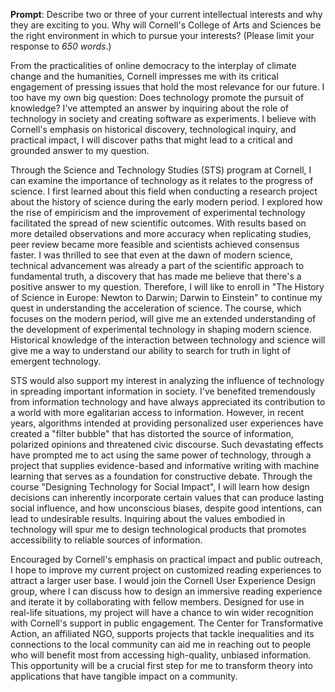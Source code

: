 __Prompt__: Describe two or three of your current intellectual interests and why they are exciting to you. Why will Cornell's College of Arts and Sciences be the right environment in which to pursue your interests? (Please limit your response to _650 words_.)

From the practicalities of online democracy to the interplay of climate change and the humanities, Cornell impresses me with its critical engagement of pressing issues that hold the most relevance for our future. I too have my own big question: Does technology promote the pursuit of knowledge? I've attempted an answer by inquiring about the role of technology in society and creating software as experiments. I believe with Cornell's emphasis on historical discovery, technological inquiry, and practical impact, I will discover paths that might lead to a critical and grounded answer to my question.

Through the Science and Technology Studies (STS) program at Cornell, I can examine the importance of technology as it relates to the progress of science. I first learned about this field when conducting ﻿a research project about the history of science during the early modern period. I explored how the rise of empiricism and the improvement of experimental technology facilitated the spread of new scientific outcomes. With results based on more detailed observations and more accuracy when replicating studies, peer review became more feasible and scientists achieved consensus faster. I was thrilled to see that even at the dawn of modern science, technical advancement was already a part of the scientific approach to fundamental truth, a discovery that has made me believe that there's a positive answer to my question. Therefore, I will like to enroll in "The History of Science in Europe: Newton to Darwin; Darwin to Einstein" to continue my quest in understanding the acceleration of science. The course, which focuses on the modern period, will give me an extended understanding of the development of experimental technology in shaping modern science. Historical knowledge of the interaction between technology and science will give me a way to understand our ability to search for truth in light of emergent technology.

STS would also support my interest in analyzing the influence of technology in spreading important information in society. I've benefited tremendously from information technology and have always appreciated its contribution to a world with more egalitarian access to information. However, in recent years, algorithms intended at providing personalized user experiences have created a "filter bubble" that has distorted the source of information, polarized opinions and threatened civic discourse. Such devastating effects have prompted me to act using the same power of technology, through a project that supplies evidence-based and informative writing with machine learning that serves as a foundation for constructive debate. Through the course "Designing Technology for Social Impact", I will learn how design decisions can inherently incorporate certain values that can produce lasting social influence, and how unconscious biases, despite good intentions, can lead to undesirable results. Inquiring about the values embodied in technology will spur me to design technological products that promotes accessibility to reliable sources of information.

Encouraged by Cornell's emphasis on practical impact and public outreach, I hope to improve my current project on customized reading experiences to attract a larger user base. I would join the Cornell User Experience Design group, where I can discuss how to design an immersive reading experience and iterate it by collaborating with fellow members. Designed for use in real-life situations, my project will have a chance to win wider recognition with Cornell's support in public engagement. The Center for Transformative Action, an affiliated NGO, supports projects that tackle inequalities and its connections to the local community can aid me in reaching out to people who will benefit most from accessing high-quality, unbiased information. This opportunity will be a crucial first step for me to transform theory into applications that have tangible impact on a community.